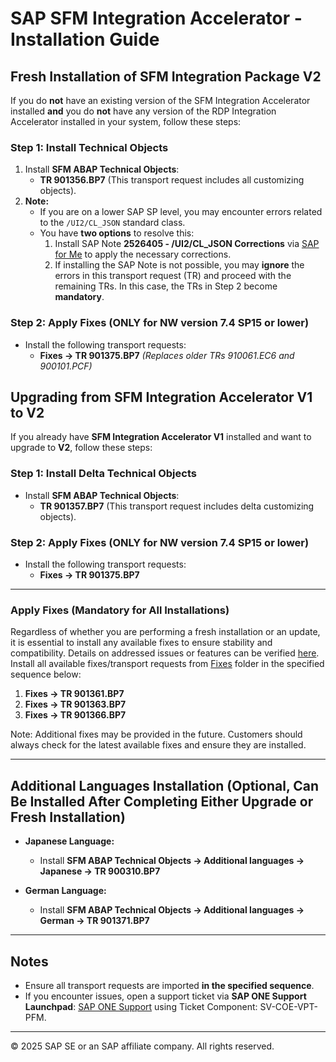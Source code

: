 # SAP SFM Integration Accelerator - Installation Guide

## Fresh Installation of SFM Integration Package V2

If you do **not** have an existing version of the SFM Integration Accelerator installed **and** you do **not** have any version of the RDP Integration Accelerator installed in your system, follow these steps:

### **Step 1: Install Technical Objects**
1. Install **SFM ABAP Technical Objects**: 
   - **TR 901356.BP7** (This transport request includes all customizing objects).
2. **Note:**
   - If you are on a lower SAP SP level, you may encounter errors related to the `/UI2/CL_JSON` standard class.
   - You have **two options** to resolve this:
     1. Install SAP Note **2526405 - /UI2/CL_JSON Corrections** via [SAP for Me](https://me.sap.com/notes/2526405) to apply the necessary corrections.
     2. If installing the SAP Note is not possible, you may **ignore** the errors in this transport request (TR) and proceed with the remaining TRs. In this case, the TRs in Step 2 become **mandatory**.

### **Step 2: Apply Fixes (ONLY for NW version 7.4 SP15 or lower)**
- Install the following transport requests:
  - **Fixes -> TR 901375.BP7**
     *(Replaces older TRs 910061.EC6 and 900101.PCF)*
  

## Upgrading from SFM Integration Accelerator V1 to V2

If you already have **SFM Integration Accelerator V1** installed and want to upgrade to **V2**, follow these steps:

### **Step 1: Install Delta Technical Objects**
- Install **SFM ABAP Technical Objects**:
  - **TR 901357.BP7** (This transport request includes delta customizing objects).

### **Step 2: Apply Fixes (ONLY for NW version 7.4 SP15 or lower)**
- Install the following transport requests:
  - **Fixes -> TR 901375.BP7**
---
### Apply Fixes (Mandatory for All Installations)

Regardless of whether you are performing a fresh installation or an update, it is essential to install any available fixes to ensure stability and compatibility.
Details on addressed issues or features can be verified [here](Fixes).  
Install all available fixes/transport requests from [Fixes](Fixes) folder in the specified sequence below:

1. **Fixes -> TR 901361.BP7**
2. **Fixes -> TR 901363.BP7**
3. **Fixes -> TR 901366.BP7**


Note: Additional fixes may be provided in the future. Customers should always check for the latest available fixes and ensure they are installed.

---

## Additional Languages Installation (Optional, Can Be Installed After Completing Either Upgrade or Fresh Installation)

* **Japanese Language:**

  * Install **SFM ABAP Technical Objects -> Additional languages -> Japanese -> TR 900310.BP7**

* **German Language:**

  * Install **SFM ABAP Technical Objects -> Additional languages -> German -> TR 901371.BP7**

---


## Notes
- Ensure all transport requests are imported **in the specified sequence**.
- If you encounter issues, open a support ticket via **SAP ONE Support Launchpad**: [SAP ONE Support](https://support.sap.com/en/index.html) using Ticket Component: SV-COE-VPT-PFM.

---
© 2025 SAP SE or an SAP affiliate company. All rights reserved.

